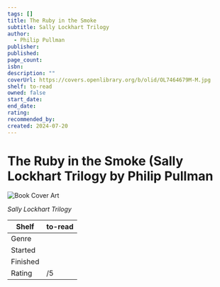 ```yaml
---
tags: []
title: The Ruby in the Smoke
subtitle: Sally Lockhart Trilogy
author:
  - Philip Pullman
publisher:
published:
page_count:
isbn:
description: ""
coverUrl: https://covers.openlibrary.org/b/olid/OL7464679M-M.jpg
shelf: to-read
owned: false
start_date:
end_date:
rating:
recommended_by:
created: 2024-07-20
---
```


# The Ruby in the Smoke (Sally Lockhart Trilogy by Philip Pullman

![Book Cover Art](https://covers.openlibrary.org/b/olid/OL7464679M-M.jpg)

_Sally Lockhart Trilogy_

| Shelf | to-read |
| --- | --- |
| Genre |  |
| Started |  |
| Finished |  |
| Rating | /5 |

